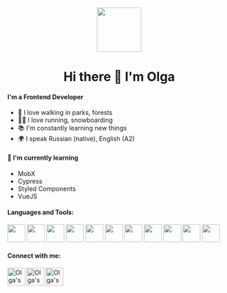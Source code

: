 ### 
<div id="header" align="center">
  <img src="https://media.giphy.com/media/M9gbBd9nbDrOTu1Mqx/giphy.gif" width="100"/>
</div>
<h1 align="center">Hi there 👋 I'm Olga</h1>

#### I'm a Frontend Developer 
- 🌱 I love walking in parks, forests 
- 🏃‍♀️ I love running, snowboarding
- 📚 I'm constantly learning new things
- 🌍 I speak Russian (native), English (A2)

#### 🌱 I'm currently learning
- MobX
- Cypress
- Styled Components  
- VueJS

#### Languages and Tools:
<p>
            <img height="40px" src="https://cdn.jsdelivr.net/gh/devicons/devicon/icons/html5/html5-original.svg"> 
            <img height="40px" src="https://cdn.jsdelivr.net/gh/devicons/devicon/icons/css3/css3-original.svg">
            <img height="40px" src="https://cdn.jsdelivr.net/gh/devicons/devicon/icons/sass/sass-original.svg"> 
            <img height="40px" src="https://cdn.jsdelivr.net/gh/devicons/devicon/icons/javascript/javascript-original.svg"> 
            <img height="40px" src="https://cdn.jsdelivr.net/gh/devicons/devicon/icons/react/react-original.svg"> 
            <img height="40px" src="https://cdn.jsdelivr.net/gh/devicons/devicon/icons/redux/redux-original.svg"> 
            <img height="40px" src="https://cdn.jsdelivr.net/gh/devicons/devicon/icons/typescript/typescript-original.svg"> 
            <img height="40px" src="https://gw.alipayobjects.com/zos/rmsportal/KDpgvguMpGfqaHPjicRK.svg"> 
            <img height="40px" src="https://cdn.jsdelivr.net/gh/devicons/devicon/icons/github/github-original.svg">
            <img height="40px" src="https://cdn.jsdelivr.net/gh/devicons/devicon/icons/git/git-original.svg" />
            <img height="40px" src="https://cdn.jsdelivr.net/gh/devicons/devicon/icons/figma/figma-original.svg" />
          
</p>

#### Connect with me:
<p>
<a href="mailto:olg_a88@mail.ru">
  <img align="left" alt="Olga's mail" width="40px" src="https://cdn2.iconfinder.com/data/icons/scenarium-vol-1-2/128/046_email_mail_message_newsletter_signup_check_ok-128.png" />
</a>
<a href="https://t.me/o_lik88">
  <img align="left" alt="Olga's telegram" width="40px" src="https://cdn4.iconfinder.com/data/icons/social-media-and-logos-11/32/Logo_telegram_Airplane_Air_plane_paper_airplane-22-128.png" />
</a>
<a href="https://www.instagram.com/olg_a88">
  <img align="left" alt="Olga's telegram" width="40px" src="https://cdn4.iconfinder.com/data/icons/logo-brand/512/instagram_social_media_logo-128.png" />
</a>
</p>

